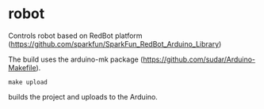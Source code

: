 # robot

Controls robot based on RedBot platform (https://github.com/sparkfun/SparkFun_RedBot_Arduino_Library)

The build uses the arduino-mk package (https://github.com/sudar/Arduino-Makefile).

```
make upload
```
builds the project and uploads to the Arduino.